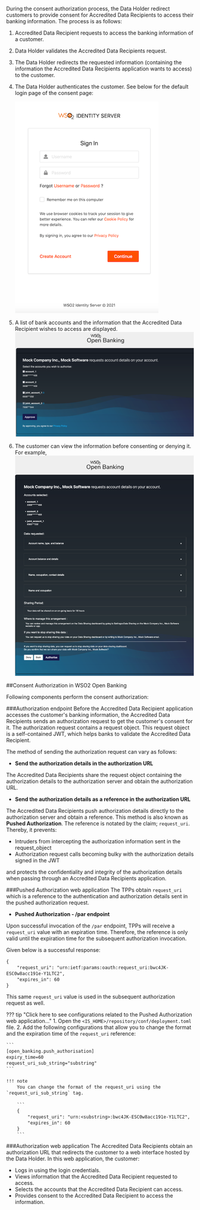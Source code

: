 During the consent authorization process, the Data Holder redirect customers to provide consent for Accredited Data Recipients
to access their banking information. The process is as follows:

1. Accredited Data Recipient requests to access the banking information of a customer.
2. Data Holder validates the Accredited Data Recipients request.
3. The Data Holder redirects the requested information (containing the information the Accredited Data Recipients application wants to access)
to the customer.
4. The Data Holder authenticates the customer. See below for the default login page of the consent page:
 
    ![login-consent-page](../assets/img/learn/consent-manager/login-of-consent-page.png)
    
5. A list of bank accounts and the information that the Accredited Data Recipient wishes to access are displayed.
    ![select accounts](../assets/img/learn/consent-manager/consent-page-select-accounts.png)  
    
6. The customer can view the information before consenting or denying it. For example,
    ![grant consent](../assets/img/learn/consent-manager/consent-page-confirm.png) 
 
##Consent Authorization in WSO2 Open Banking 

Following components perform the consent authorization:

###Authorization endpoint
Before the Accredited Data Recipient application accesses the customer's banking information, the Accredited Data Recipients
sends an authorization request to get the customer's consent for it. The authorization request contains a request object. 
This request object is a self-contained JWT, which helps banks to validate the Accredited Data Recipient.

The method of sending the authorization request can vary as follows:

- **Send the authorization details in the authorization URL**

The Accredited Data Recipients share the request object containing the authorization details to the authorization server and obtain the 
authorization URL.

- **Send the authorization details as a reference in the authorization URL**

The Accredited Data Recipients push authorization details directly to the authorization server and obtain a reference. 
This method is also known as **Pushed Authorization**. The reference is notated by the claim; `request_uri`. Thereby, it prevents:
                                                                                         
- Intruders from intercepting the authorization information sent in the request_object
- Authorization request calls becoming bulky with the authorization details signed in the JWT

and protects the confidentiality and integrity of the authorization details when passing through an Accredited Data Recipients application.

###Pushed Authorization web application
The TPPs obtain `request_uri` which is a reference to the authentication and authorization details sent in the 
pushed authorization request.

- **Pushed Authorization - /par endpoint**

Upon successful invocation of the `/par` endpoint, TPPs will receive a `request_uri` value with an expiration time. 
Therefore, the reference is only valid until the expiration time for the subsequent authorization invocation.

Given below is a successful response:

```
{
    "request_uri": "urn:ietf:params:oauth:request_uri:bwc4JK-ESC0w8acc191e-Y1LTC2",
    "expires_in": 60
}
```

This same `request_uri` value is used in the subsequent authorization request as well.

??? tip "Click here to see configurations related to the Pushed Authorization web application..."
    1. Open the `<IS_HOME>/repository/conf/deployment.toml` file. 
    2. Add the following configurations that allow you to change the format and the expiration time of the `request_uri` reference:
    
    ```
    [open_banking.push_authorisation]
    expiry_time=60
    request_uri_sub_string="substring"
    ```

    !!! note
        You can change the format of the request_uri using the `request_uri_sub_string` tag.
        
        ```
        {
            "request_uri": "urn:<substring>:bwc4JK-ESC0w8acc191e-Y1LTC2",
            "expires_in": 60
        }
        ```

###Authorization web application 
The Accredited Data Recipients obtain an authorization URL that redirects the customer to a web interface hosted by the Data Holder. 
In this web application, the customer:

- Logs in using the login credentials. 
- Views information that the Accredited Data Recipient requested to access.
- Selects the accounts that the Accredited Data Recipient can access.
- Provides consent to the Accredited Data Recipient to access the information.
